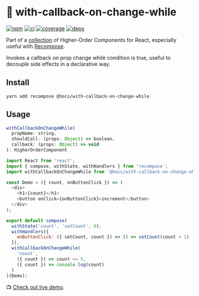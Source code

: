 # :bell: with-callback-on-change-while

[![npm](https://img.shields.io/npm/v/@hocs/with-callback-on-change-while.svg?style=flat-square)](https://www.npmjs.com/package/@hocs/with-callback-on-change-while) [![ci](https://img.shields.io/travis/deepsweet/hocs/master.svg?style=flat-square)](https://travis-ci.org/deepsweet/hocs) [![coverage](https://img.shields.io/codecov/c/github/deepsweet/hocs/master.svg?style=flat-square)](https://codecov.io/github/deepsweet/hocs) [![deps](https://david-dm.org/deepsweet/hocs.svg?path=packages/with-callback-on-change-while&style=flat-square)](https://david-dm.org/deepsweet/hocs?path=packages/with-callback-on-change-while)

Part of a [collection](https://github.com/deepsweet/hocs) of Higher-Order Components for React, especially useful with [Recompose](https://github.com/acdlite/recompose).

Invokes a callback on prop change while condition is true, useful to decouple side effects in a declarative way.

## Install

```
yarn add recompose @hocs/with-callback-on-change-while
```

## Usage

```js
withCallbackOnChangeWhile(
  propName: string,
  shouldCall: (props: Object) => boolean,
  callback: (props: Object) => void
): HigherOrderComponent
```

```js
import React from 'react';
import { compose, withState, withHandlers } from 'recompose';
import withCallbackOnChangeWhile from '@hocs/with-callback-on-change-while';

const Demo = ({ count, onButtonClick }) => (
  <div>
    <h1>{count}</h1>
    <button onClick={onButtonClick}>increment</button>
  </div>
);

export default compose(
  withState('count', 'setCount', 0),
  withHandlers({
    onButtonClick: ({ setCount, count }) => () => setCount(count + 1)
  }),
  withCallbackOnChangeWhile(
    'count',
    ({ count }) => count <= 5,
    ({ count }) => console.log(count)
  )
)(Demo);
```

:tv: [Check out live demo](https://www.webpackbin.com/bins/-Ks4uVbBL6E_mMvepVRa).
